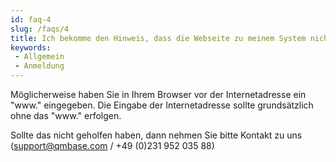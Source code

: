 ```yaml
---
id: faq-4
slug: /faqs/4
title: Ich bekomme den Hinweis, dass die Webseite zu meinem System nicht erreichbar ist. Woran kann das liegen
keywords:
 - Allgemein
 - Anmeldung
---
```

Möglicherweise haben Sie in Ihrem Browser vor der Internetadresse ein "www." eingegeben. Die Eingabe der Internetadresse sollte grundsätzlich ohne das "www." erfolgen.

Sollte das nicht geholfen haben, dann nehmen Sie bitte Kontakt zu uns (support@qmbase.com / +49 (0)231 952 035 88)